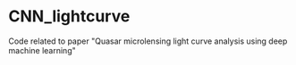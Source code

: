# CNN_lightcurve

Code related to paper "Quasar microlensing light curve analysis using deep machine learning"
